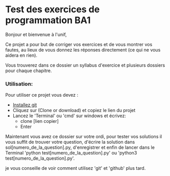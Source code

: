 # Test des exercices de programmation BA1 

Bonjour et bienvenue à l'unif,

Ce projet a pour but de corriger vos exercices et de vous montrer vos fautes, au lieux de vous donnez les réponses directement (ce qui ne vous aidera en rien).

Vous trouverez dans ce dossier un syllabus d'exercice et plusieurs dossiers pour chaque chapitre.

### Utilisation:

Pour utiliser ce projet vous devez :

* [Installez git](https://openclassrooms.com/fr/courses/2342361-gerez-votre-code-avec-git-et-github/2433596-installez-git#/id/r-2448449)
* Cliquez sur (Clone or download) et copiez le lien du projet
* Lancez le 'Terminal' ou 'cmd' sur windows et écrivez:
	* clone [lien copier]
	* Enter

Maintenant vous avez ce dossier sur votre ordi, pour tester vos solutions il vous suffit de trouver votre question, d'écrire la solution dans sol[numero_de_la_question].py, d'enregistrer et enfin de lancer dans le Terminal 'python test[numero_de_la_question].py' ou 'python3 test[numero_de_la_question].py'.

je vous conseille de voir comment utilisez 'git' et 'github' plus tard.
